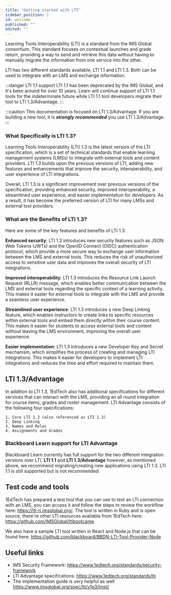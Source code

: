 ```yaml
---
title: "Getting started with LTI"
sidebar_position: 1
id: welcome
published: ""
edited: ""
---
```


Learning Tools Interoperability (LTI) is a standard from the IMS Global consortium. This standard focuses on contextual launches and grade return, providing a way to send and retrieve this data without having to manually migrate the information from one service into the other.

LTI has two different standards available, LTI 1.1 and LTI 1.3. Both can be used to integrate with an LMS and exchange information.

:::danger LTI 1.1 support
LTI 1.1 has been deprecated by the IMS Global, and it's been around for over 10 years. Learn will continue support of LTI 1.1 tools for the indeterminate future while LTI 1.1 tool developers migrate their tool to LTI 1.3/Advantage.
:::

:::caution
This documentation is focused on LTI 1.3/Advantage. If you are building a new tool, it is **_strongly recommended_** you use LTI 1.3/Advantage.
:::

### What Specifically is LTI 1.3?

Learning Tools Interoperability (LTI) 1.3 is the latest version of the LTI specification, which is a set of technical standards that enable learning management systems (LMSs) to integrate with external tools and content providers. LTI 1.3 builds upon the previous versions of LTI, adding new features and enhancements that improve the security, interoperability, and user experience of LTI integrations.

Overall, LTI 1.3 is a significant improvement over previous versions of the specification, providing enhanced security, improved interoperability, a streamlined user experience, and easier implementation for developers. As a result, it has become the preferred version of LTI for many LMSs and external tool providers.

### What are the Benefits of LTI 1.3?

Here are some of the key features and benefits of LTI 1.3:

**Enhanced security**: LTI 1.3 introduces new security features such as JSON Web Tokens (JWTs) and the OpenID Connect (OIDC) authentication protocol, which provide a more secure way to exchange user information between the LMS and external tools. This reduces the risk of unauthorized access to sensitive user data and improves the overall security of LTI integrations.

**Improved interoperability**: LTI 1.3 introduces the Resource Link Launch Request (RLLR) message, which enables better communication between the LMS and external tools regarding the specific context of a learning activity. This makes it easier for external tools to integrate with the LMS and provide a seamless user experience.

**Streamlined user experience**: LTI 1.3 introduces a new Deep Linking feature, which enables instructors to create links to specific resources within external tools and embed them directly within their course content. This makes it easier for students to access external tools and content without leaving the LMS environment, improving the overall user experience.

**Easier implementation**: LTI 1.3 introduces a new Developer Key and Secret mechanism, which simplifies the process of creating and managing LTI integrations. This makes it easier for developers to implement LTI integrations and reduces the time and effort required to maintain them.

## LTI 1.3/Advantage

In addition to LTI 1.3, 1EdTech also has additional specifications for different services that can interact with the LMS, providing an all round integration for course items, grades and roster management. LTI Advantage consists of the following four specifications:

    1. Core LTI 1.3 (also referenced as LTI 1.3)
    2. Deep Linking
    3. Names and Roles
    4. Assignments and Grades

### Blackboard Learn support for LTI Advantage

Blackboard Learn currently has full support for the two different integration versions over LTI, **LTI 1.1** and **LTI 1.3/Advantage** however, as mentioned above, we recommend migrating/creating new applications using LTI 1.3. LTI 1.1 is still supported but is not recommended.

## Test code and tools

1EdTech has prepared a test tool that you can use to test an LTI connection with an LMS, you can access it and follow the steps to review the workflow here: <https://lti-ri.imsglobal.org/>. The tool is written in Ruby and is open source, there're other LTI resources available from 1EdTech here: <https://github.com/IMSGlobal/ltibootcamp>

We also have a sample LTI tool written in React and Node.js that can be found here:
<https://github.com/blackboard/BBDN-LTI-Tool-Provider-Node>

## Useful links

- IMS Security Framework: <https://www.1edtech.org/standards/security-framework>
- LTI Advantage specifications: <https://www.1edtech.org/standards/lti>
- The implementation guide is very helpful as well <https://www.imsglobal.org/spec/lti/v1p3/impl/>
